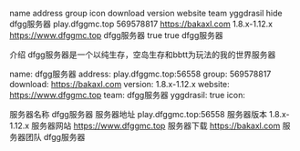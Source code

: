 name	address	group	icon	download	version	website	team	yggdrasil	hide
dfgg服务器
play.dfggmc.top
569578817
https://bakaxl.com
1.8.x-1.12.x
https://www.dfggmc.top
dfgg服务器
true
true
dfgg服务器

介绍
dfgg服务器是一个以纯生存，空岛生存和bbtt为玩法的我的世界服务器

name: dfgg服务器
address: play.dfggmc.top:56558
group: 569578817
download: https://bakaxl.com
version: 1.8.x-1.12.x
website: https://www.dfggmc.top
team: dfgg服务器
yggdrasil: true
icon: 

服务器名称	dfgg服务器
服务器地址	play.dfggmc.top:56558
服务器版本	1.8.x-1.12.x
服务器网站	https://www.dfggmc.top
服务器下载	https://bakaxl.com
服务器团队	dfgg服务器
